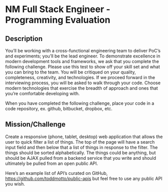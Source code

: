 # NM Full Stack Engineer - Programming Evaluation

## Description
You’ll be working with a cross-functional engineering team to deliver PoC’s and experiments; you’ll be the lead engineer. To demonstrate excellence in modern development tools and frameworks, we ask that you complete the following challenge. Please use this test to show off your skill set and what you can bring to the team. You will be critiqued on your quality, completeness, creativity, and technologies. If we proceed forward in the interviewing process, you will be asked to walk through your code. Choose modern technologies that exercise the breadth of approach and ones that you’re comfortable developing with.

When you have completed the following challenge, place your code in a code repository, ex. github, bitbucket, dropbox, etc.

## Mission/Challenge

Create a responsive (phone, tablet, desktop) web application that allows the user to quick filter a list of things. The top of the page will have a search input field and then below that a list of things in response to the filter. The things should be sorted alphabetically. The things could be anything, but should be AJAX pulled from a backend service that you write and should ultimately be pulled from an open public API. 

Here’s an example list of API’s curated on GitHub, https://github.com/toddmotto/public-apis but feel free to use any public API you wish.
